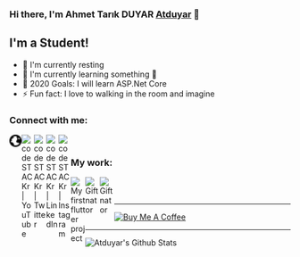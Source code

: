 ### Hi there, I'm Ahmet Tarık DUYAR [Atduyar][website] 👋

## I'm a Student!
- 🤒 I'm currently resting
- 🌱 I'm currently learning something 🤣
- 🥅 2020 Goals: I will learn ASP.Net Core
- ⚡ Fun fact: I love to walking in the room and imagine

### Connect with me:

[<img align="left" alt="codeSTACKr.com" width="22px" src="https://raw.githubusercontent.com/iconic/open-iconic/master/svg/globe.svg" />][website]
[<img align="left" alt="codeSTACKr | YouTube" width="22px" src="https://cdn.jsdelivr.net/npm/simple-icons@v3/icons/youtube.svg" />][youtube]
[<img align="left" alt="codeSTACKr | Twitter" width="22px" src="https://cdn.jsdelivr.net/npm/simple-icons@v3/icons/twitter.svg" />][twitter]
[<img align="left" alt="codeSTACKr | LinkedIn" width="22px" src="https://cdn.jsdelivr.net/npm/simple-icons@v3/icons/linkedin.svg" />][linkedin]
[<img align="left" alt="codeSTACKr | Instagram" width="22px" src="https://cdn.jsdelivr.net/npm/simple-icons@v3/icons/instagram.svg" />][instagram]

<br />

### My work:

[<img align="left" alt="My first flutter project" width="26px" src="http://www.atduyar.com/ckdepi/icons/Icon-512.png" />][ckdepi]
[<img align="left" alt="Giftnator" width="26px" src="https://pics.clipartpng.com/Gift_Box_in_Red_PNG_Clipart-276.png" />][giftnator]
[<img align="left" alt="Giftnator" width="26px" src="http://www.gstatic.com/android/market_images/web/favicon_v2.ico" />][playstore]

<br />
<br />

---

<a href="https://www.buymeacoffee.com/Atduyar" target="_blank"><img src="https://cdn.buymeacoffee.com/buttons/arial-orange.png" alt="Buy Me A Coffee" height="51px" style="height: 51px !important;width: 217px !important;;" ></a>

---

<img align="left" alt="Atduyar's Github Stats" src="https://github-readme-stats.vercel.app/api?username=Atduyar&show_icons=true&hide_border=true&theme=algolia" />

[website]: http://www.atduyar.com/wp/
[twitter]: https://twitter.com/atduyar
[youtube]: https://www.youtube.com/channel/UCC_A8qsGhbQYuCYqS82cgTA
[instagram]: https://www.instagram.com/atduyar/
[linkedin]: https://www.linkedin.com/in/ahmet-tar%C4%B1k-duyar-106051137/

[ckdepi]: http://www.atduyar.com/ckdepi/index.html#/
[giftnator]: http://www.atduyar.com/giftnator/
[playstore]: https://play.google.com/store/search?q=pub%3ANothingness&c=apps&gl=TR

